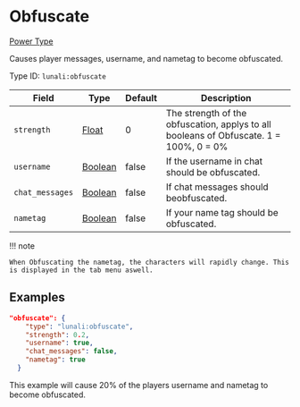 # Obfuscate

[Power Type](https://lunali-wiki.readthedocs.io/en/latest/types/power_types/)

Causes player messages, username, and nametag to become obfuscated.

Type ID: `lunali:obfuscate`

| Field           | Type                                                                          | Default | Description                                                                            |
| --------------- | ----------------------------------------------------------------------------- | ------- | -------------------------------------------------------------------------------------- |
| `strength`      | [Float](https://origins.readthedocs.io/en/latest/types/data_types/float/)     | 0       | The strength of the obfuscation, applys to all booleans of Obfuscate. 1 = 100%, 0 = 0% |
| `username`      | [Boolean](https://origins.readthedocs.io/en/latest/types/data_types/boolean/) | false   | If the username in chat should be obfuscated.                                          |
| `chat_messages` | [Boolean](https://origins.readthedocs.io/en/latest/types/data_types/boolean/) | false   | If chat messages should beobfuscated.                                                  |
| `nametag`       | [Boolean](https://origins.readthedocs.io/en/latest/types/data_types/boolean/) | false   | If your name tag should be obfuscated.                                                 |

!!! note

    When Obfuscating the nametag, the characters will rapidly change. This is displayed in the tab menu aswell.

## Examples

```JSON
"obfuscate": {
    "type": "lunali:obfuscate",
    "strength": 0.2,
    "username": true,
    "chat_messages": false,
    "nametag": true
  }
```

This example will cause 20% of the players username and nametag to become obfuscated.
